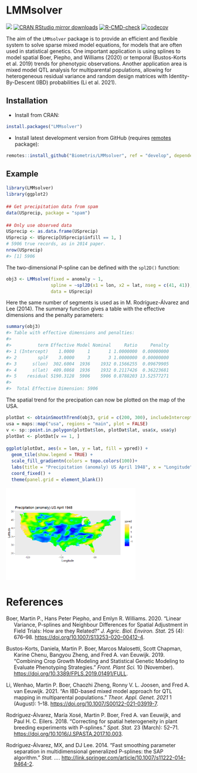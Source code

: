 
<!-- README.md is generated from README.Rmd. Please edit that file -->

# LMMsolver

[![](https://www.r-pkg.org/badges/version/LMMsolver)](https://www.r-pkg.org/pkg/LMMsolver)
[![CRAN RStudio mirror
downloads](https://cranlogs.r-pkg.org/badges/LMMsolver)](https://www.r-pkg.org/pkg/LMMsolver)
[![R-CMD-check](https://github.com/Biometris/LMMsolver/workflows/R-CMD-check/badge.svg)](https://github.com/Biometris/LMMsolver/actions?workflow=R-CMD-check)
[![codecov](https://codecov.io/gh/Biometris/LMMsolver/branch/master/graph/badge.svg)](https://codecov.io/gh/Biometris/LMMsolver)

The aim of the `LMMsolver` package is to provide an efficient and
flexible system to solve sparse mixed model equations, for models that
are often used in statistical genetics. One important application is
using splines to model spatial Boer, Piepho, and Williams (2020) or
temporal (Bustos-Korts et al. 2019) trends for phenotypic observations.
Another application area is mixed model QTL analysis for multiparental
populations, allowing for heterogeneous residual variance and random
design matrices with Identity-By-Descent (IBD) probabilities (Li et al.
2021).

## Installation

-   Install from CRAN:

``` r
install.packages("LMMsolver")
```

-   Install latest development version from GitHub (requires
    [remotes](https://github.com/r-lib/remotes) package):

``` r
remotes::install_github("Biometris/LMMsolver", ref = "develop", dependencies = TRUE)
```

## Example

``` r
library(LMMsolver)
library(ggplot2)

## Get precipitation data from spam
data(USprecip, package = "spam")

## Only use observed data
USprecip <- as.data.frame(USprecip)
USprecip <- USprecip[USprecip$infill == 1, ]
# 5906 true records, as in 2014 paper.
nrow(USprecip) 
#> [1] 5906
```

The two-dimensional P-spline can be defined with the `spl2D()` function:

``` r
obj3 <- LMMsolve(fixed = anomaly ~ 1,
                 spline = ~spl2D(x1 = lon, x2 = lat, nseg = c(41, 41)),
                 data = USprecip)
```

Here the same number of segments is used as in M. Rodríguez-Álvarez and
Lee (2014). The summary function gives a table with the effective
dimensions and the penalty parameters:

``` r
summary(obj3)
#> Table with effective dimensions and penalties: 
#> 
#>          term Effective Model Nominal     Ratio     Penalty
#> 1 (Intercept)    1.0000     1       1 1.0000000  0.00000000
#> 2        splF    3.0000     3       3 1.0000000  0.00000000
#> 3      s(lon)  302.6004  1936    1932 0.1566255  0.09679905
#> 4      s(lat)  409.0868  1936    1932 0.2117426  0.36223681
#> 5    residual 5190.3128  5906    5906 0.8788203 13.52577271
#> 
#>  Total Effective Dimension: 5906
```

The spatial trend for the precipation can now be plotted on the map of
the USA.

``` r
plotDat <- obtainSmoothTrend(obj3, grid = c(200, 300), includeIntercept = TRUE)
usa = maps::map("usa", regions = "main", plot = FALSE)
v <- sp::point.in.polygon(plotDat$lon, plotDat$lat, usa$x, usa$y)
plotDat <- plotDat[v == 1, ]

ggplot(plotDat, aes(x = lon, y = lat, fill = ypred)) +
  geom_tile(show.legend = TRUE) +
  scale_fill_gradientn(colors = topo.colors(100))+
  labs(title = "Precipitation (anomaly) US April 1948", x = "Longitude", y = "Latitude") +
  coord_fixed() +
  theme(panel.grid = element_blank())
```

<img src="man/figures/README-Plot_USprecip-1.png" width="70%" />

# References

<div id="refs" class="references csl-bib-body hanging-indent">

<div id="ref-Boer2020" class="csl-entry">

Boer, Martin P., Hans Peter Piepho, and Emlyn R. Williams. 2020. “<span
class="nocase">Linear Variance, P-splines and Neighbour Differences for
Spatial Adjustment in Field Trials: How are they Related?</span>” *J.
Agric. Biol. Environ. Stat.* 25 (4): 676–98.
<https://doi.org/10.1007/S13253-020-00412-4>.

</div>

<div id="ref-Bustos-Korts2019" class="csl-entry">

Bustos-Korts, Daniela, Martin P. Boer, Marcos Malosetti, Scott Chapman,
Karine Chenu, Bangyou Zheng, and Fred A. van Eeuwijk. 2019. “<span
class="nocase">Combining Crop Growth Modeling and Statistical Genetic
Modeling to Evaluate Phenotyping Strategies</span>.” *Front. Plant Sci.*
10 (November). <https://doi.org/10.3389/FPLS.2019.01491/FULL>.

</div>

<div id="ref-Li2021" class="csl-entry">

Li, Wenhao, Martin P. Boer, Chaozhi Zheng, Ronny V. L. Joosen, and Fred
A. van Eeuwijk. 2021. “<span class="nocase">An IBD-based mixed model
approach for QTL mapping in multiparental populations</span>.” *Theor.
Appl. Genet. 2021* 1 (August): 1–18.
<https://doi.org/10.1007/S00122-021-03919-7>.

</div>

<div id="ref-Rodriguez-Alvarez2018" class="csl-entry">

Rodríguez-Álvarez, María Xosé, Martin P. Boer, Fred A. van Eeuwijk, and
Paul H. C. Eilers. 2018. “<span class="nocase">Correcting for spatial
heterogeneity in plant breeding experiments with P-splines</span>.”
*Spat. Stat.* 23 (March): 52–71.
<https://doi.org/10.1016/J.SPASTA.2017.10.003>.

</div>

<div id="ref-Rodriguez-Alvarez2014" class="csl-entry">

Rodríguez-Álvarez, MX, and DJ Lee. 2014. “<span class="nocase">Fast
smoothing parameter separation in multidimensional generalized
P-splines: the SAP algorithm</span>.” *Stat. …*.
<http://link.springer.com/article/10.1007/s11222-014-9464-2>.

</div>

</div>
